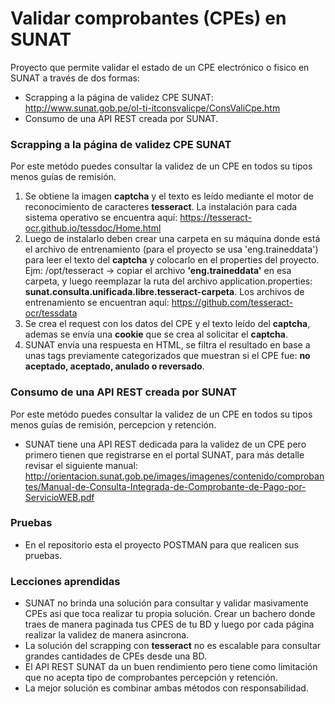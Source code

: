 # Validar comprobantes (CPEs) en SUNAT

Proyecto que permite validar el estado de un CPE electrónico o fisico
en SUNAT a través de dos formas:

* Scrapping a la página de validez CPE SUNAT: http://www.sunat.gob.pe/ol-ti-itconsvalicpe/ConsValiCpe.htm
* Consumo de una API REST creada por SUNAT.

### Scrapping a la página de validez CPE SUNAT

Por este metódo puedes consultar la validez de un CPE en todos su tipos menos guías de remisión.

1. Se obtiene la imagen **captcha** y el texto es leído mediante el motor de reconocimiento de caracteres **tesseract**.
La instalación para cada sistema operativo se encuentra aquí: https://tesseract-ocr.github.io/tessdoc/Home.html
2. Luego de instalarlo deben crear una carpeta en su máquina donde está el archivo de entrenamiento (para el proyecto
se usa 'eng.traineddata') para leer el texto del **captcha** y colocarlo en el properties del proyecto.
Ejm: /opt/tesseract -> copiar el archivo **'eng.traineddata'** en esa carpeta, y luego 
reemplazar la ruta del archivo application.properties: 
**sunat.consulta.unificada.libre.tesseract-carpeta**. Los archivos de entrenamiento se encuentran aquí:
https://github.com/tesseract-ocr/tessdata
2. Se crea el request con los datos del CPE y el texto leído del **captcha**, ademas se envía una **cookie** que se
crea al solicitar el **captcha**.
3. SUNAT envía una respuesta en HTML, se filtra el resultado en base a unas tags previamente
categorizados que muestran si el CPE fue: **no aceptado, aceptado, anulado o reversado**.

### Consumo de una API REST creada por SUNAT
Por este metódo puedes consultar la validez de un CPE en todos su tipos menos guías de remisión, percepcion
y retención.

* SUNAT tiene una API REST dedicada para la validez de un CPE pero primero
tienen que registrarse en el portal SUNAT, para más detalle revisar el siguiente manual: http://orientacion.sunat.gob.pe/images/imagenes/contenido/comprobantes/Manual-de-Consulta-Integrada-de-Comprobante-de-Pago-por-ServicioWEB.pdf

### Pruebas

* En el repositorio esta el proyecto POSTMAN para que realicen sus pruebas.

### Lecciones aprendidas

* SUNAT no brinda una solución para consultar y validar masivamente CPEs asi que toca 
realizar tu propia solución. Crear un bachero donde traes de manera paginada tus CPES
de tu BD y luego por cada página realizar la validez de manera asincrona.
* La solución del scrapping con **tesseract** no es escalable para consultar grandes cantidades
de CPEs desde una BD.
* El API REST SUNAT da un buen rendimiento pero tiene como limitación que no acepta tipo
de comprobantes percepción y retención.
* La mejor solución es combinar ambas métodos con responsabilidad.

 